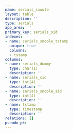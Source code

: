 ```yaml
---
name: serials_snoole
layout: table
description: ''
type: serials
app_area: ''
primary_key: serials_sid
indexes:
- name: serials_snoole_tstamp
  unique: true
  columns:
  - tstamp
columns:
- name: serials_dummy
  type: char(1)
  description: ''
- name: serials_sid
  type: int(4)
  description: ''
- name: serials_snoole_sid
  type: int(4)
  description: ''
- name: tstamp
  type: timestamp
  description: ''
relations: []
pseudo_pk: 
---
```


